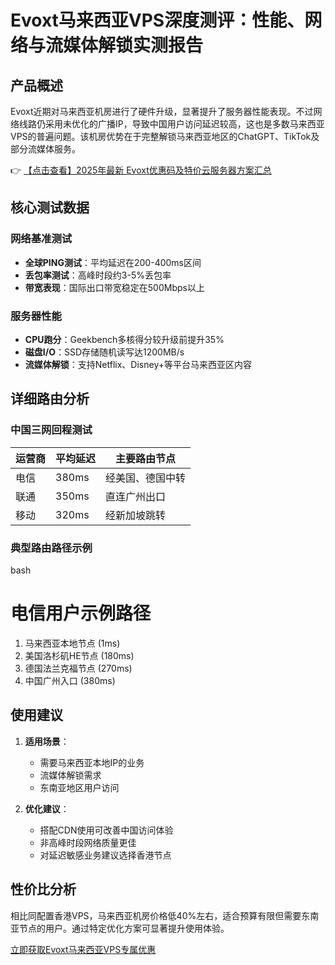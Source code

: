 # Evoxt马来西亚VPS深度测评：性能、网络与流媒体解锁实测报告

## 产品概述

Evoxt近期对马来西亚机房进行了硬件升级，显著提升了服务器性能表现。不过网络线路仍采用未优化的广播IP，导致中国用户访问延迟较高，这也是多数马来西亚VPS的普遍问题。该机房优势在于完整解锁马来西亚地区的ChatGPT、TikTok及部分流媒体服务。

👉 [【点击查看】2025年最新 Evoxt优惠码及特价云服务器方案汇总](https://bit.ly/evoxt)

## 核心测试数据

### 网络基准测试
- **全球PING测试**：平均延迟在200-400ms区间
- **丢包率测试**：高峰时段约3-5%丢包率
- **带宽表现**：国际出口带宽稳定在500Mbps以上

### 服务器性能
- **CPU跑分**：Geekbench多核得分较升级前提升35%
- **磁盘I/O**：SSD存储随机读写达1200MB/s
- **流媒体解锁**：支持Netflix、Disney+等平台马来西亚区内容

## 详细路由分析

### 中国三网回程测试
| 运营商 | 平均延迟 | 主要路由节点 |
|--------|----------|--------------|
| 电信   | 380ms    | 经美国、德国中转 |
| 联通   | 350ms    | 直连广州出口 |
| 移动   | 320ms    | 经新加坡跳转 |

### 典型路由路径示例
bash
# 电信用户示例路径
1. 马来西亚本地节点 (1ms)
2. 美国洛杉矶HE节点 (180ms) 
3. 德国法兰克福节点 (270ms)
4. 中国广州入口 (380ms)

## 使用建议

1. **适用场景**：
   - 需要马来西亚本地IP的业务
   - 流媒体解锁需求
   - 东南亚地区用户访问

2. **优化建议**：
   - 搭配CDN使用可改善中国访问体验
   - 非高峰时段网络质量更佳
   - 对延迟敏感业务建议选择香港节点

## 性价比分析

相比同配置香港VPS，马来西亚机房价格低40%左右，适合预算有限但需要东南亚节点的用户。通过特定优化方案可显著提升使用体验。

[立即获取Evoxt马来西亚VPS专属优惠](https://bit.ly/evoxt)